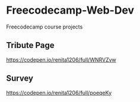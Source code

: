 # Freecodecamp-Web-Dev
Freecodecamp course projects

## Tribute Page
https://codepen.io/renita1206/full/WNRVZvw

## Survey
https://codepen.io/renita1206/full/poeqeKy
